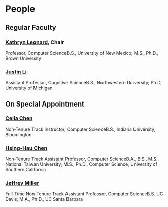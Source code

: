 # People

## Regular Faculty

### [Kathryn Leonard](https://www.oxy.edu/faculty/kathryn-leonard), Chair
Professor, Computer ScienceB.S., University of New Mexico; M.S., Ph.D., Brown University

### [Justin Li](https://www.oxy.edu/faculty/justin-li)
Assistant Professor, Cognitive ScienceB.S., Northwestern University; Ph.D, University of Michigan

## On Special Appointment

### [Celia Chen](https://www.oxy.edu/faculty/celia-chen)
Non-Tenure Track Instructor, Computer ScienceB.S., Indiana University, Bloomington

### [Hsing-Hau Chen](https://www.oxy.edu/faculty/hsing-hau-chen)
Non-Tenure Track Assistant Professor, Computer ScienceB.A., B.S., M.S., National Taiwan University; M.S., Ph.D., Computer Science, University of Southern California

### [Jeffrey Miller](https://www.oxy.edu/faculty/jeffrey-miller)
Full-Time Non-Tenure Track Assistant Professor, Computer ScienceB.S. UC Davis; M.A., Ph.D., UC Santa Barbara